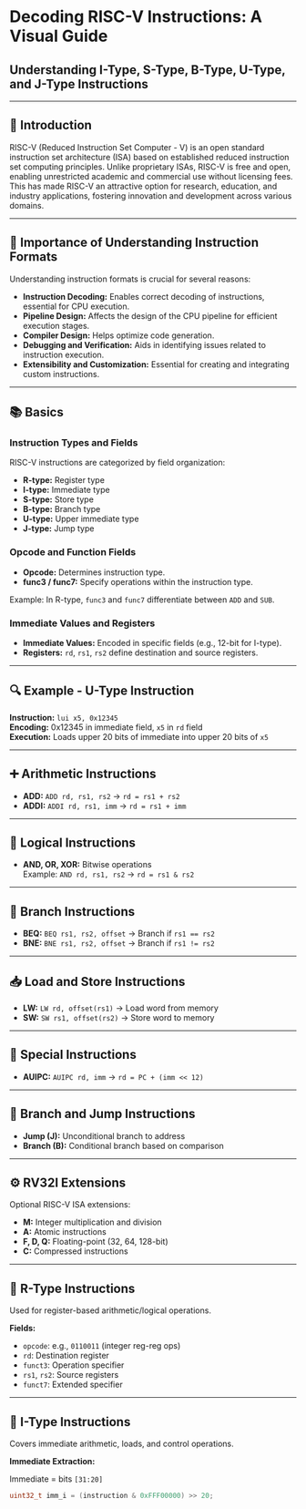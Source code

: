 # Decoding RISC-V Instructions: A Visual Guide

## Understanding I-Type, S-Type, B-Type, U-Type, and J-Type Instructions

---

## 📘 Introduction

RISC-V (Reduced Instruction Set Computer - V) is an open standard instruction set architecture (ISA) based on established reduced instruction set computing principles. Unlike proprietary ISAs, RISC-V is free and open, enabling unrestricted academic and commercial use without licensing fees. This has made RISC-V an attractive option for research, education, and industry applications, fostering innovation and development across various domains.

---

## 📌 Importance of Understanding Instruction Formats

Understanding instruction formats is crucial for several reasons:

- **Instruction Decoding:** Enables correct decoding of instructions, essential for CPU execution.
- **Pipeline Design:** Affects the design of the CPU pipeline for efficient execution stages.
- **Compiler Design:** Helps optimize code generation.
- **Debugging and Verification:** Aids in identifying issues related to instruction execution.
- **Extensibility and Customization:** Essential for creating and integrating custom instructions.

---

## 📚 Basics

### Instruction Types and Fields

RISC-V instructions are categorized by field organization:

- **R-type:** Register type
- **I-type:** Immediate type
- **S-type:** Store type
- **B-type:** Branch type
- **U-type:** Upper immediate type
- **J-type:** Jump type

### Opcode and Function Fields

- **Opcode:** Determines instruction type.
- **func3 / func7:** Specify operations within the instruction type.

Example: In R-type, `func3` and `func7` differentiate between `ADD` and `SUB`.

### Immediate Values and Registers

- **Immediate Values:** Encoded in specific fields (e.g., 12-bit for I-type).
- **Registers:** `rd`, `rs1`, `rs2` define destination and source registers.

---

## 🔍 Example - U-Type Instruction

**Instruction:** `lui x5, 0x12345`  
**Encoding:** 0x12345 in immediate field, `x5` in `rd` field  
**Execution:** Loads upper 20 bits of immediate into upper 20 bits of `x5`

---

## ➕ Arithmetic Instructions

- **ADD:** `ADD rd, rs1, rs2` → `rd = rs1 + rs2`
- **ADDI:** `ADDI rd, rs1, imm` → `rd = rs1 + imm`

---

## 🔣 Logical Instructions

- **AND, OR, XOR:** Bitwise operations  
  Example: `AND rd, rs1, rs2` → `rd = rs1 & rs2`

---

## 🔁 Branch Instructions

- **BEQ:** `BEQ rs1, rs2, offset` → Branch if `rs1 == rs2`
- **BNE:** `BNE rs1, rs2, offset` → Branch if `rs1 != rs2`

---

## 📥 Load and Store Instructions

- **LW:** `LW rd, offset(rs1)` → Load word from memory
- **SW:** `SW rs1, offset(rs2)` → Store word to memory

---

## 🧠 Special Instructions

- **AUIPC:** `AUIPC rd, imm` → `rd = PC + (imm << 12)`

---

## 🚀 Branch and Jump Instructions

- **Jump (J):** Unconditional branch to address
- **Branch (B):** Conditional branch based on comparison

---

## ⚙️ RV32I Extensions

Optional RISC-V ISA extensions:

- **M:** Integer multiplication and division
- **A:** Atomic instructions
- **F, D, Q:** Floating-point (32, 64, 128-bit)
- **C:** Compressed instructions

---

## 🧩 R-Type Instructions

Used for register-based arithmetic/logical operations.

**Fields:**
- `opcode`: e.g., `0110011` (integer reg-reg ops)
- `rd`: Destination register
- `funct3`: Operation specifier
- `rs1`, `rs2`: Source registers
- `funct7`: Extended specifier

---

## 🧮 I-Type Instructions

Covers immediate arithmetic, loads, and control operations.

**Immediate Extraction:**

Immediate = bits `[31:20]`

```c
uint32_t imm_i = (instruction & 0xFFF00000) >> 20;
